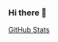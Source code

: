 ### Hi there 👋

<!--
**KireMitrov/KireMitrov** is a ✨ _special_ ✨ repository because its `README.md` (this file) appears on your GitHub profile.

Here are some ideas to get you started:

- 🔭 I’m currently working on ...
- 🌱 I’m currently learning ...
- 👯 I’m looking to collaborate on ...
- 🤔 I’m looking for help with ...
- 💬 Ask me about ...
- 📫 How to reach me: ...
- 😄 Pronouns: ...
- ⚡ Fun fact: ...
-->
<!-- <p><img align="center" src="https://github.com/KireMitrov/KireMitrov/blob/main/coding.gif" width="500" height="300"/></p> -->
[GitHub Stats](https://github-readme-stats.vercel.app/api?username=KireMitrov&theme=radical)
